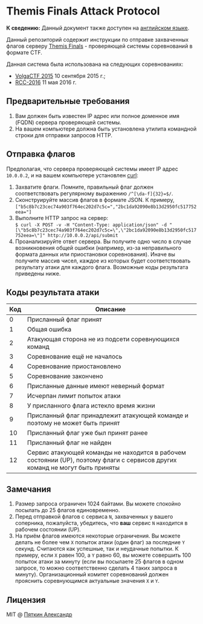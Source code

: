 # Themis Finals Attack Protocol
**К сведению:** Данный документ также доступен на [английском языке](README.md).

Данный репозиторий содержит инструкции по отправке захваченных флагов серверу [Themis Finals](https://github.com/aspyatkin/themis-finals) - проверяющей системы соревнований в формате CTF.

Данная система была использована на следующих соревнованиях:
 - [VolgaCTF 2015](http://volgactf.ru) 10 сентября 2015 г.;
 - [RCC-2016](http://rcc.zone) 11 мая 2016 г.

## Предварительные требования
1. Вам должен быть известен IP адрес или полное доменное имя (FQDN) сервера проверяющей системы.
2. На вашем компьютере должна быть установлена утилита командной строки для отправки запросов HTTP.

## Отправка флагов
Предполагая, что сервера проверяющей системы имеет IP адрес `10.0.0.2`, и на вашем компьютере установлен [curl](http://curl.haxx.se):  
1. Захватите флаги. Помните, правильный флаг должен соответствовать регулярному выражению `/^[\da-f]{32}=$/`.  
2. Сконструируйте массив флагов в формате JSON. К примеру,
`["b5c8b7c23cec74a903f764ec202d7c5c=","2bc1da92090e8b13d2950fc517752eea="]`  
3. Выполните HTTP запрос на сервер:  
`$ curl -X POST -v -H "Content-Type: application/json" -d "[\"b5c8b7c23cec74a903f764ec202d7c5c=\",\"2bc1da92090e8b13d2950fc517752eea=\"]" http://10.0.0.2/api/submit`  
4. Проанализируйте ответ сервера. Вы получите одно число в случае возникновения общей ошибки (например, из-за неправильного формата данных или приостановки соревнования). Иначе вы получите массив чисел, каждое из которых будет соответствовать результату атаки для каждого флага. Возможные коды результата приведены ниже.

## Коды результата атаки
| Код | Описание |
|-----|----------|
|0|Присланный флаг принят|
|1|Общая ошибка|
|2|Атакующая сторона не из подсети соревнующихся команд|
|3|Соревнование ещё не началось|
|4|Соревнование приостановлено|
|5|Соревнование закончено|
|6|Присланные данные имеют неверный формат|
|7|Исчерпан лимит попыток атаки|
|8|У присланного флага истекло время жизни|
|9|Присланный флаг принадлежит атакующей команде и поэтому не может быть принят|
|10|Присланный флаг уже был принят ранее|
|11|Присланный флаг не найден|
|12|Сервис атакующей команды не находится в рабочем состоянии (UP), поэтому флаги с сервисов других команд не могут быть приняты|

## Замечания
1. Размер запроса ограничен 1024 байтами. Вы можете спокойно посылать до 25 флагов единовременно.
2. Перед отправкой флагов с сервиса `N`, захваченных у вашего соперника, пожалуйста, убедитесь, что **ваш** сервис `N` находится в рабочем состоянии (UP).
3. На приём флагов имеются некоторые ограничения. Вы можете делать не более чем `X` попыток атаки (один флаг) за последние `Y` секунд. Считаются как успешные, так и неудачные попытки. К примеру, если `X` равен 100, а `Y` равно 60, вы можете совершить 100 попыток атаки за минуту (если вы посылаете 25 флагов в одном запросе, то можно соответственно сделать 4 таких запроса в минуту). Организационный комитет соревнований должен прояснить соревнующимся актуальные значения `X` и `Y`.

## Лицензия
MIT @ [Пяткин Александр](https://github.com/aspyatkin)
